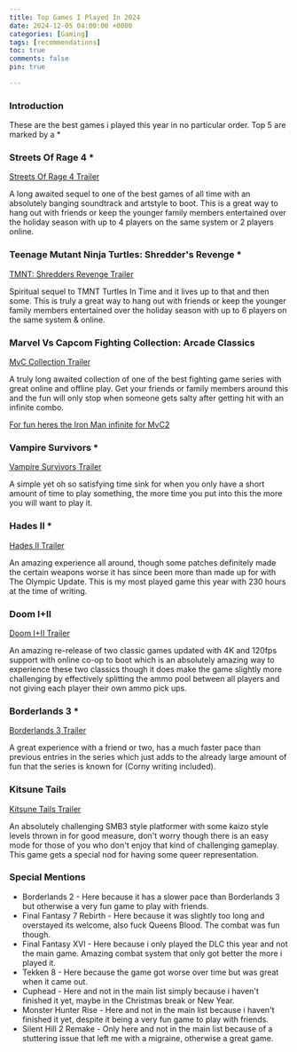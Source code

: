 ```yaml
---
title: Top Games I Played In 2024
date: 2024-12-05 04:00:00 +0000
categories: [Gaming]
tags: [recommendations]
toc: true
comments: false
pin: true

---
```


### Introduction

These are the best games i played this year in no particular order.
Top 5 are marked by a *

### Streets Of Rage 4 *

[Streets Of Rage 4 Trailer](https://www.youtube.com/watch?v=owbKz1qcnUI)

A long awaited sequel to one of the best games of all time with an absolutely banging soundtrack and artstyle to boot. This is a great way to hang out with friends or keep the younger family members entertained over the holiday season with up to 4 players on the same system or 2 players online.

### Teenage Mutant Ninja Turtles: Shredder's Revenge *

[TMNT: Shredders Revenge Trailer](https://www.youtube.com/watch?v=ozKsDzumb0c)

Spiritual sequel to TMNT Turtles In Time and it lives up to that and then some. This is truly a great way to hang out with friends or keep the younger family members entertained over the holiday season with up to 6 players on the same system & online.

### Marvel Vs Capcom Fighting Collection: Arcade Classics

[MvC Collection Trailer](https://www.youtube.com/watch?v=LLS4-W4Yq84)

A truly long awaited collection of one of the best fighting game series with great online and offline play. Get your friends or family members around this and the fun will only stop when someone gets salty after getting hit with an infinite combo.

[For fun heres the Iron Man infinite for MvC2](https://www.youtube.com/watch?v=vpYdEjvAg3k)

### Vampire Survivors *

[Vampire Survivors Trailer](https://www.youtube.com/watch?v=aS7JqyHdQQA)

A simple yet oh so satisfying time sink for when you only have a short amount of time to play something, the more time you put into this the more you will want to play it.

### Hades II *

[Hades II Trailer](https://www.youtube.com/watch?v=WH3jT53hIYM)

An amazing experience all around, though some patches definitely made the certain weapons worse it has since been more than made up for with The Olympic Update. This is my most played game this year with 230 hours at the time of writing.

### Doom I+II

[Doom I+II Trailer](https://www.youtube.com/watch?v=-4-xswoPRpo)

An amazing re-release of two classic games updated with 4K and 120fps support with online co-op to boot which is an absolutely amazing way to experience these two classics though it does make the game slightly more challenging by effectively splitting the ammo pool between all players and not giving each player their own ammo pick ups.

### Borderlands 3 *

[Borderlands 3 Trailer](https://www.youtube.com/watch?v=n7mUwX5IPRs)

A great experience with a friend or two, has a much faster pace than previous entries in the series which just adds to the already large amount of fun that the series is known for (Corny writing included). 

### Kitsune Tails

[Kitsune Tails Trailer](https://www.youtube.com/watch?v=jfhhm0DuJYs)

An absolutely challenging SMB3 style platformer with some kaizo style levels thrown in for good measure, don't worry though there is an easy mode for those of you who don't enjoy that kind of challenging gameplay. This game gets a special nod for having some queer representation.

### Special Mentions

- Borderlands 2 - Here because it has a slower pace than Borderlands 3 but otherwise a very fun game to play with friends.
- Final Fantasy 7 Rebirth - Here because it was slightly too long and overstayed its welcome, also fuck Queens Blood. The combat was fun though.
- Final Fantasy XVI - Here because i only played the DLC this year and not the main game. Amazing combat system that only got better the more i played it.
- Tekken 8 - Here because the game got worse over time but was great when it came out.
- Cuphead - Here and not in the main list simply because i haven't finished it yet, maybe in the Christmas break or New Year.
- Monster Hunter Rise - Here and not in the main list because i haven't finished it yet, despite it being a very fun game to play with friends.
- Silent Hill 2 Remake - Only here and not in the main list because of a stuttering issue that left me with a migraine, otherwise a great game.
